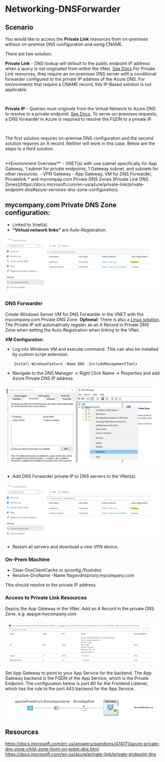 # Networking-DNSForwarder

## Scenario

You would like to access the **Private Link** resources from on-premises without on-premise DNS configuration and using CNAME. 


There are two solution:

**Private Link** - DNS lookup will default to the public endpoint IP address when a query is not originated from within the VNet. [See Docs](https://docs.microsoft.com/en-us/azure/storage/files/storage-files-networking-dns#configuring-dns-forwarding) For Private Link resources, they require an on-premises DNS server with a conditional forwarder configured to the private IP address of the Azure DNS. For environments that require a CNAME record, this IP-Based solution is not applicable. 

<br />

**Private IP** - Queries must originate from the Virtual Network to Azure DNS to resolve to a private endpoint. [See Docs](https://docs.microsoft.com/en-us/azure/private-link/private-endpoint-dns#on-premises-workloads-using-a-dns-forwarder). To serve on-premises requests, a DNS forwarder in Azure is required to resolve the FQDN to a private IP. 

<br />

The first solution requires on-premise DNS configuration and the second solution requires an A record. Neither will work in this case. Below are the steps to a third solution. 

<br />
**Environment Overview**
- VNET(s) with one subnet specifically for App Gateway, 1 subnet for private endpoints, 1 Gateway subnet, and subnets for other resources.
- VPN Gateway
- App Gateway, VM for DNS Forwarder, Privatelink.*  and mycompay.com Private DNS Zones [Private Link DNS Zones](https://docs.microsoft.com/en-us/azure/private-link/private-endpoint-dns#azure-services-dns-zone-configuration). 

<br/>

## mycompany.com Private DNS Zone configuration:
- Linked to Vnet(s). 
- **"Virtual network links"** are Auto-Registration. 

![VNET Link](./images/dnslink.jpg)

### DNS Forwarder
Create Windows Server VM for DNS Forwarder in the VNET with the mycompany.com Private DNS Zone. **Optional**: There is also a [Linux solution](https://github.com/Azure/azure-quickstart-templates/tree/master/demos/dns-forwarder). The Private IP will automatically register as an A Record in Private DNS Zone when setting the Auto-Registration when linking to the VNet. 

**VM Configuration**:
- Log into Windows VM and execute command. This can also be installed by custom script extension. 
```	
    Install-WindowsFeature -Name DNS -IncludeManagementTools
```
- Navigate to the DNS Manager -> Right Click Name -> Properties and add Azure Private DNS IP address.


![DNS Forwarder Configuration ](./images/dnsforwarder.jpg)

- Add DNS Forwarder private IP to DNS servers to the VNet(s).  

![DNS Forwarder IP VNET](./images/dnslink.jpg)

- Restart all servers and download a new VPN device. 

### On-Prem Machine
- Clear-DnsClientCache or ipconfig /flushdns
- Resolve-DnsName -Name ftagovdnsproxy.mycompany.com

This should resolve to the private IP address. 

### Access to Private Link Resources

Deploy the App Gateway in the VNet. Add an A Record in the private DNS Zone. e.g. appgw.mycompany.com

![Private DNS Zone](./images/privatedns.jpg)


Set App Gateway to point to your App Service for the backend. The App Gateway backend is the FQDN of the App Service, which is the Private Endpoint.  The configuration below is port 80 for the Frontend Listener, which has the rule to the port 443 backend for the App Service. 

![Application Gateway](./images/appgw.jpg)


## Resources

https://docs.microsoft.com/en-us/answers/questions/474171/azure-private-dns-zone-child-zone-from-on-prem-dns.html <br/>
https://docs.microsoft.com/en-us/azure/private-link/private-endpoint-dns <br/>
